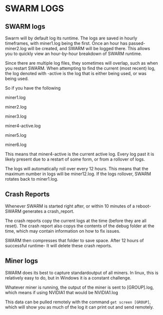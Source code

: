 # SWARM LOGS

## SWARM logs
Swarm will by default log its runtime. The logs are saved in hourly timeframes, with miner1.log being the first.
Once an hour has passed- miner2.log will be created, and SWARM will be logged there. This allows you to quickly
view an hour-by-hour breakdown of SWARM runtime.

Since there are multiple log files, they sometimes will overlap, such as when you restart SWARM. When attempting
to find the current (most recent) log, the log denoted with -active is the log that is either being used,
or was being used.

So if you have the following

miner1.log

miner2.log

miner3.log

miner4-active.log

miner5.log

miner6.log

This means that miner4-active is the current active log. Every log past it is likely present due to a restart
of some form, or from a rollover of logs.

The logs will automatically roll over every 12 hours. This means that the maximum number in logs will be
miner12.log. If the logs rollover, SWARM rotates back to miner1.log.


## Crash Reports

Whenever SWARM is started right after, or within 10 minutes of a reboot- SWARM generates a crash_report.

The crash reports copy the current logs at the time (before they are all reset). The crash report
also copys the contents of the debug folder at the time, which may contain information on how 
to fix issues.

SWARM then compresses that folder to save space. After 12 hours of successful runtime- It will
delete these crash reports.

## Miner logs
SWARM does its best to capture standardoutput of all miners. In linux, this is relatively easy to do,
but in Windows it is a constant challenge.

Whatever miner is running, the output of the miner is sent to [GROUP].log, which means if using NVIDIA1
that would be NVIDIA1.log

This data can be pulled remotely with the command ``get screen [GROUP]``, which will show you as much of
the log it can print out and send remotely.
